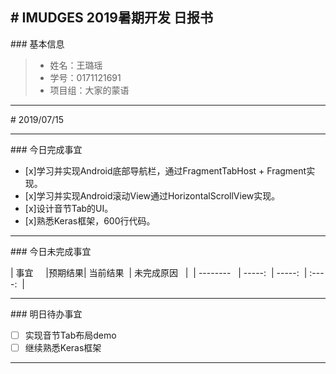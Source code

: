 # IMUDGES 2019暑期开发 日报书
-------


### 基本信息
> * 姓名：王璐瑶
> * 学号：0171121691
> * 项目组：大家的蒙语

-------


# 2019/07/15

-------

### 今日完成事宜
- [x]学习并实现Android底部导航栏，通过FragmentTabHost + Fragment实现。
- [x]学习并实现Android滚动View通过HorizontalScrollView实现。
- [x]设计音节Tab的UI。
- [x]熟悉Keras框架，600行代码。
-----
### 今日未完成事宜


| 事宜     |预期结果| 当前结果  | 未完成原因   | 
| --------   | -----:  | -----:  | :----:  |



------
### 明日待办事宜
- [ ] 实现音节Tab布局demo
- [ ] 继续熟悉Keras框架
-------
